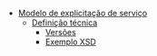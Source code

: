 - [Modelo de explicitação de serviço](./modelo-de-explicitacao/index.md)
  - [Definição técnica](./modelo-de-explicitacao/definicao-tecnica.md)
    - [Versões](./modelo-de-explicitacao/versoes.md)
    - [Exemplo XSD](./modelo-de-explicitacao/exemplo-xsd.md)
